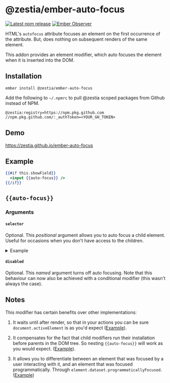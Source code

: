 # @zestia/ember-auto-focus

[![Latest npm release][npm-badge]][npm-badge-url]
[![Ember Observer][ember-observer-badge]][ember-observer-url]

<!-- [![GitHub Actions][github-actions-badge]][github-actions-url] -->

[npm-badge]: https://img.shields.io/npm/v/@zestia/ember-auto-focus.svg
[npm-badge-url]: https://www.npmjs.com/package/@zestia/ember-auto-focus
[github-actions-badge]: https://github.com/zestia/ember-auto-focus/workflows/CI/badge.svg
[github-actions-url]: https://github.com/zestia/ember-auto-focus/actions
[ember-observer-badge]: https://emberobserver.com/badges/-zestia-ember-auto-focus.svg
[ember-observer-url]: https://emberobserver.com/addons/@zestia/ember-auto-focus

HTML's `autofocus` attribute focuses an element on the first occurrence of the attribute. But, does nothing on subsequent renders of the same element.

This addon provides an element modifier, which auto focuses the element when it is inserted into the DOM.

## Installation

```
ember install @zestia/ember-auto-focus
```

Add the following to `~/.npmrc` to pull @zestia scoped packages from Github instead of NPM.

```
@zestia:registry=https://npm.pkg.github.com
//npm.pkg.github.com/:_authToken=<YOUR_GH_TOKEN>
```

## Demo

https://zestia.github.io/ember-auto-focus

## Example

```handlebars
{{#if this.showField}}
  <input {{auto-focus}} />
{{/if}}
```

## `{{auto-focus}}`

### Arguments

#### `selector`

Optional. This _positional_ argument allows you to auto focus a child element. Useful for occasions when you don't have access to the children.

<details>
  <summary>Example</summary>

```handlebars
<ExampleComponent {{auto-focus '.some-child'}} />
```

</details>

#### `disabled`

Optional. This _named_ argument turns off auto focusing. Note that this behaviour can now also be achieved with a conditional modifier (this wasn't always the case).

## Notes

This modifier has certain benefits over other implementations:

1. It waits until after render, so that in your actions you can be sure `document.activeElement` is as you'd expect ([Example](https://github.com/zestia/ember-auto-focus/blob/845ea30035aa55fb69164e9eb9001c6fe08fa73b/tests/integration/modifiers/auto-focus-test.js#L86-L98)).

2. It compensates for the fact that child modifiers run their installation before parents in the DOM tree. So nesting `{{auto-focus}}` will work as you would expect. ([Example](https://github.com/zestia/ember-auto-focus/blob/845ea30035aa55fb69164e9eb9001c6fe08fa73b/tests/integration/modifiers/auto-focus-test.js#L100-L114)).

3. It allows you to differentiate between an element that was focused by a user interacting with it, and an element that was focused programmatically. Through `element.dataset.programmaticallyFocused`. ([Example](https://github.com/zestia/ember-auto-focus/blob/8ba15763e5b21e5cc7924339dd65521c965ce722/tests/integration/modifiers/auto-focus-test.js#L116-L144))
